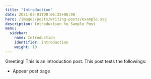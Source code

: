 ```yaml
---
title: "Introduction"
date: 2021-03-01T08:06:25+06:00
hero: /images/posts/writing-posts/example.svg
description: Introduction to Sample Post
menu:
  sidebar:
    name: Introduction
    identifier: introduction
    weight: 10
---
```


Greeting! This is an introduction post. This post tests the followings:

- Appear post page 
